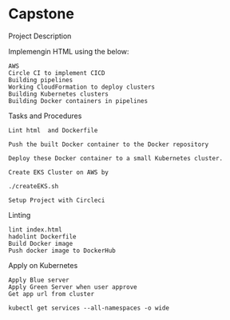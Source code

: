 # Capstone

Project Description

Implemengin HTML using the below:

    AWS
    Circle CI to implement CICD
    Building pipelines
    Working CloudFormation to deploy clusters
    Building Kubernetes clusters
    Building Docker containers in pipelines

Tasks and Procedures

    Lint html  and Dockerfile

    Push the built Docker container to the Docker repository 

    Deploy these Docker container to a small Kubernetes cluster. 

    Create EKS Cluster on AWS by

    ./createEKS.sh

    Setup Project with Circleci

Linting

    lint index.html
    hadolint Dockerfile
    Build Docker image
    Push docker image to DockerHub

Apply on Kubernetes

    Apply Blue server
    Apply Green Server when user approve
    Get app url from cluster

    kubectl get services --all-namespaces -o wide
